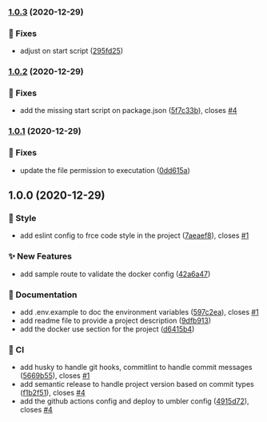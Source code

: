 ### [1.0.3](https://github.com/brunohafonso95/ferracine-whatspp-bot/compare/v1.0.2...v1.0.3) (2020-12-29)


### :bug: Fixes

* adjust on start script ([295fd25](https://github.com/brunohafonso95/ferracine-whatspp-bot/commit/295fd253e70999475be96384a9803ec280e21860))

### [1.0.2](https://github.com/brunohafonso95/ferracine-whatspp-bot/compare/v1.0.1...v1.0.2) (2020-12-29)


### :bug: Fixes

* add the missing start script on package.json ([5f7c33b](https://github.com/brunohafonso95/ferracine-whatspp-bot/commit/5f7c33b83851781da32260199259828aa772499c)), closes [#4](https://github.com/brunohafonso95/ferracine-whatspp-bot/issues/4)

### [1.0.1](https://github.com/brunohafonso95/ferracine-whatspp-bot/compare/v1.0.0...v1.0.1) (2020-12-29)


### :bug: Fixes

* update the file permission to executation ([0dd615a](https://github.com/brunohafonso95/ferracine-whatspp-bot/commit/0dd615a7b8998542ad47c6abcd1742934d890c97))

## 1.0.0 (2020-12-29)


### :barber: Style

* add eslint config to frce code style in the project ([7aeaef8](https://github.com/brunohafonso95/ferracine-whatspp-bot/commit/7aeaef87c5db3f20092f1f1c599c7006769e132b)), closes [#1](https://github.com/brunohafonso95/ferracine-whatspp-bot/issues/1)


### :sparkles: New Features

* add sample route to validate the docker config ([42a6a47](https://github.com/brunohafonso95/ferracine-whatspp-bot/commit/42a6a470f015a13d07853de8d2227a342bb44458))


### :memo: Documentation

* add .env.example to doc the environment variables ([597c2ea](https://github.com/brunohafonso95/ferracine-whatspp-bot/commit/597c2ea85fd8c6b2c89ced3de8a66811a4a16abb)), closes [#1](https://github.com/brunohafonso95/ferracine-whatspp-bot/issues/1)
* add readme file to provide a project description ([9dfb913](https://github.com/brunohafonso95/ferracine-whatspp-bot/commit/9dfb9134cbbf8ca068d64d12e833f70861a7678e))
* add the docker use section for the project ([d6415b4](https://github.com/brunohafonso95/ferracine-whatspp-bot/commit/d6415b4c59a0fa66301b64ee0843d5531686f152))


### :repeat: CI

* add husky to handle git hooks, commitlint to handle commit messages ([5669b55](https://github.com/brunohafonso95/ferracine-whatspp-bot/commit/5669b5540fd80765412365766497854946063cbc)), closes [#1](https://github.com/brunohafonso95/ferracine-whatspp-bot/issues/1)
* add semantic release to handle project version based on commit types ([f1b2f51](https://github.com/brunohafonso95/ferracine-whatspp-bot/commit/f1b2f51a82ae645b296a99a037e8223d88e5d0b2)), closes [#4](https://github.com/brunohafonso95/ferracine-whatspp-bot/issues/4)
* add the github actions config and deploy to umbler config ([4915d72](https://github.com/brunohafonso95/ferracine-whatspp-bot/commit/4915d72ba97fe51cb40762e8e5711e3c3260e53f)), closes [#4](https://github.com/brunohafonso95/ferracine-whatspp-bot/issues/4)
